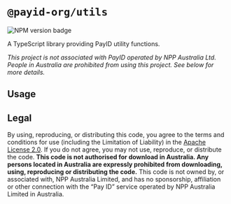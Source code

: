 # `@payid-org/utils`

![NPM version badge](https://img.shields.io/npm/v/@payid-org/utils)

A TypeScript library providing PayID utility functions.

_This project is not associated with PayID operated by NPP Australia Ltd. People in Australia are prohibited from using this project.  See below for more details._

## Usage

<!-- TODO -->
<!-- This enum was designed to remove "magic numbers" of HTTP status codes from our codebases. Instead, you can access a human-readable alias for any numeric HTTP status code using `HttpStatus.Status`.

```ts
import HttpStatus from '@xpring-eng/http-status'

console.log(HttpStatus.NotFound) // Logs 404
``` -->

## Legal

By using, reproducing, or distributing this code, you agree to the terms and conditions for use (including the Limitation of Liability) in the [Apache License 2.0](https://github.com/payid-org/payid/blob/master/LICENSE). If you do not agree, you may not use, reproduce, or distribute the code. **This code is not authorised for download in Australia.  Any persons located in Australia are expressly prohibited from downloading, using, reproducing or distributing the code.**  This code is not owned by, or associated with, NPP Australia Limited, and has no sponsorship, affiliation or other connection with the “Pay ID” service operated by NPP Australia Limited in Australia.
